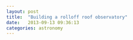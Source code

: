 ```yaml
---
layout: post
title:  "Building a rolloff roof observatory"
date:   2013-09-13 09:36:13
categories: astronomy
---
```

